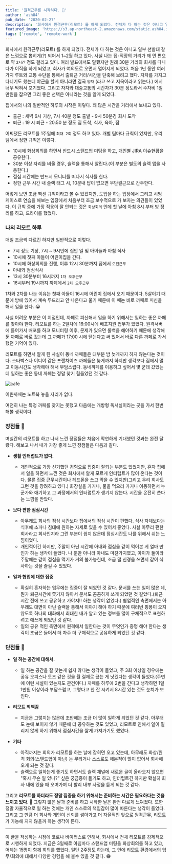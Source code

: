 ```yaml
---
title: '원격근무를 시작하다. 🏡'
author: 'ash84'
pub_date: '2020-02-27'
description: '회사에서 원격근무(리모트) 를 하게 되었다. 전체가 다 하는 것은 아니고 일부 선발대 같은 느낌으로 뽑히게(?) 되어서 1~2월 하고 있다. 사실 나는 집-직장의 거리가 꽤 먼 편으로 약 `2시간` 정도 걸리고 있다. 여러 발표에서도 말했지만 원래 30분 거리의 회사를 다니다가 이직을 하게 되었고, 회사가 여의도로 오면서 멀어지게 되었다. 처음 1년 동안 여러가지 루트와 교통 수단을 통해서 출퇴근 거리/시간을 단축해 보려고 했다. 자차를 가지고 다니기도 했는데 야근을 할게 아니라면 결국 `양재` (라고 쓰고 지옥이라고 읽는다.) 에'
featured_image: 'https://s3.ap-northeast-2.amazonaws.com/static.ash84.io/images/blog/start-remote-work/IMG_2296.png'
tags: ['remote', 'remote-work']
---
```


회사에서 원격근무(리모트) 를 하게 되었다. 전체가 다 하는 것은 아니고 일부 선발대 같은 느낌으로 뽑히게(?) 되어서 1~2월 하고 있다. 사실 나는 집-직장의 거리가 꽤 먼 편으로 약 `2시간` 정도 걸리고 있다. 여러 발표에서도 말했지만 원래 30분 거리의 회사를 다니다가 이직을 하게 되었고, 회사가 여의도로 오면서 멀어지게 되었다. 처음 1년 동안 여러가지 루트와 교통 수단을 통해서 출퇴근 거리/시간을 단축해 보려고 했다. 자차를 가지고 다니기도 했는데 야근을 할게 아니라면 결국 `양재` (라고 쓰고 지옥이라고 읽는다.) 에서 너무 막혀서 포기했다. 그리고 자차와 대중교통의 시간차가 30분 정도라서 주차비 1일 만원을 잡으면 그리 좋은 선택은 아니라는 것을 알게 되었다. 

집에서의 나의 일반적인 하루의 시작은 이렇다. 꽤 많은 시간을 거리에서 보내고 있다. 

- 출근 : 새벽 6시 기상, 7시 40분 정도 출발 - 9시 50분경 회사 도착
- 퇴근 : 19 시 퇴근 - 20:50 분 정도 집 도착, 식사, 육아, 잠

어찌됐든 리모트를 1주일에 `최대 2회` 정도 하고 있다. 개별 팀마다 규칙이 있지만, 우리 팀에서 정한 규칙은 이렇다. 

- 10시에 화상회의를 하면서 반드시 스탠드업 미팅을 하고, 개인별 JIRA 이슈현황을 공유한다.
- 30분 이상 자리를 비울 경우, 슬랙을 통해서 알린다.(이 부분은 별도의 슬랙 앱을 사용한다.)
- 점심 시간에는 반드시 모니터를 떠나서 식사를 한다.
- 정한 근무 시간 내 슬랙 태그 시, 10분내 답이 없으면 무단결근으로 간주한다.

어떻게 보면 조금 빡센 규칙이라고 볼 수 있겠지만, 도입을 하는 입장에서 그리고 시범 케이스로 연습을 해보는 입장에서 처음부터 조금 보수적으로 가 보자는 의견들이 있었다. 이 규칙 중에 가장 적응이 잘 안되는 것은 `화상회의` 인데 첫 날에 아침 8시 부터 방 정리를 하고, 드라이를 했었다.

### 나의 리모트 하루

매일 조금씩 다르긴 하지만 일반적으로 이렇다. 

- 7시 정도 기상, 7시 ~ 9시반에 집안 일 및 아이들과 아침 식사
- 10시에 첫째 아들이 어린이집을 간다.
- 10시에 화상회의를 진행, 이후 12시 30분까지 집에서 `오전근무`
- 아내와 점심식사
- 13시 30분부터 16시까지  `1차 오후근무`
- 16시부터 19시까지 까페에서 `2차 오후근무`

1차와 2차를 나눈 이유는 첫째 아들이 16시에 어린이 집에서 오기 때문이다. 5살이기 때문에 방에 있어서 계속 두드리고 안 나온다고 울기 때문에 이 때는 바로 까페로 피신을 해서 일을 한다. 😭

사실 어려운 부분은 이 지점인데, 까페로 피신해서 일을 하기 위해서는 일하는 좋은 까페를 찾아야 한다. 리모트를 하는 2일차에 16:00시에 배포지원 업무가 있었다. 원격서버에 들어가서 배포를 하고 모니터링 이후, 문제가 있으면 롤백을 해야하기 때문에 생각해 둔 까페로 바로 갔는데 그 까페가 17:00 시에 닫는다고 써 있어서 바로 다른 까페로 가서 했던 기억이 있다. 

리모트를 하면서 알게 된 사실이 동네 까페들은 대부분 밤 늦게까지 하지 않는다는 것이다. 스타벅스나 이디야 같은 프랜차이즈 까페들은 늦게까지 하지만 생각보다 집에서 멀고 이동시간도 생각해야 해서 부담스럽다. 동네까페를 이용하고 싶어서 몇 군데 갔었는데 일하는 좋은 동네 까페는 정말 찾기 힘들었던 것 같다. 

![cafe](https://s3.ap-northeast-2.amazonaws.com/static.ash84.io/images/blog/start-remote-work/IMG_2297.png)

이쁜까페는 노트북 놓을 자리가 없다. 

여전히 나는 특정 까페를 찾지는 못했고 다음에는 개방형 독서실이라는 곳을 가서 한번 해볼 생각이다. 

### 장점들 🤩

며칠간의 리모트를 하고 나서 느낀 장점들은 처음에 막연하게 기대했던 것과는 완전 달랐다. 해보고 나서 내가 가장 좋게 느낀 장점들은 다음과 같다. 

- **생활 인터럽트가 없다.**
    - 개인적으로 가장 신기했던 경험으로 집중이 잘되는 부분도 있었지만, 혼자 집에서 일을 하면서 느낀 것은 회사에서 알게 모르게 인터럽트가 많이 온다는 것이다. 물론 집중 근무시간이나 헤드폰을 쓰고 막을 수 있지만(그리고 우리 회사도 그런 것을 장려하고 있다.) 화장실을 가거나, 물을 먹으러 가거나 이동하면서 누군가와 애기하고 그 과정에서의 인터럽트가 생기지 않는다. 시간을 온전히 쓴다는 느낌을 받았다.

- **보다 편한 점심시간**
    - 아무래도 회사의 점심 시간보다 집에서의 점심 시간이 편했다. 식사 자체보다는 식후에 소파나 침대에 원하는 자세로 있을 수 있어서 좋았다. 사실 아무리 편한 회사라고 회사인지라 그런 부분이 쉽지 않은데 점심시간도 나를 위해서 쉬는 느낌이었다.
    - 개인적이긴 하지만, 주말이 아닌 시간에 아내와 점심을 같이 먹어본 게 얼마 만인가 하는 생각이 들었다. 나 뿐만 아니라 아내도 마찬가지였고, 아이가 둘이라 주말에는 같이 점심을 먹기가 거의 불가능한데, 조금 덜 신경을 쓰면서 같이 식사하는 것을 즐길 수 있었다.

- **일과 협업에 대한 집중**
    - 확실히 혼자하는 업무에는 집중이 잘 되었던 것 같다. 문서를 쓰는 일이 많은 데, 뭔가 퇴근시간에 쫓기지 않아서 문서도 꼼꼼하게 쓰게 되었던 것 같았다.(퇴근 시간 전에 쓰고 공유하고 가야지!! 하는 생각이 없었다.)  협업적인 측면에서는 아무래도 대면이 아닌 슬랙을 통해서 이야기 해야 하기 때문에 여러번 핑퐁이 오지 않도록 하나의 대화에서 최대한 내가 알고 있는 정보를 많이 구체적으로 표현하려고 애쓰게 되었던 것 같다.
    - 일의 공유 적인 측면에서 원격에서 일한다는 것이 무엇인가 증명 해야 한다는 생각이 조금은 들어서 더 자주 더 구체적으로 공유하게 되었던 것 같다.

### 단점들 🧐

- **일 하는 공간에 대해서.**
    - 일 하는 공간을 잘 찾는게 쉽지 않다는 생각이 들었고, 주 3회 이상일 경우에는 공유 오피스나 토즈 같은 것을 월 결제로 끊는 게 낫겠다는 생각이 들었다.(주변에 이런 시설이 있는지도 관건이다.) 까페를 하루에 2번을 간다고 생각하면 1일 1만원 이상이라 부담스럽고, 그렇다고 한 잔 시켜서 8시간 있는 것도 눈치가 보인다.

- **리모트 죄책감**
    - 지금은 그렇지는 않은데 초반에는 조금 더 많이 일하게 되었던 것 같다. 아무래도 눈에 보이지 않기 때문에 더 공유하는 것도 있었고, 리모트로 인해서 일이 밀리지 않게 하기 위해서 점심시간을 짧게 가져가기도 했었다.

- **기타**
    - 아직까지는 회의가 리모트를 하는 날에 잡히면 오고 있는데, 아무래도 화상/원격 회의(스탠드업이 아닌) 는 무리거나 스스로도 해본적이 많이 없어서 회사에 오게 되는 것 같다.
    - 슬랙으로 일하는게 좋기도 하면서도 슬랙 채널에 새로운 글이 올라오지 않으면 "혹시 무슨 일 있나?" 싶은 궁금증이 들기도 하고, 인터럽트긴 하지만 확실히 회사 내에 있을 때 오며가며 더 빨리 내부 사정을 듣게 되는 것 같다.

그리고 **리모트를 하더라도 정말 집중을 하기 위해서는 준비하는 시간은 필요하다는 것을 느끼고 있다. 😤**  그렇지 않은 날과 준비를 하고 시작한 날은 완전 다르게 느껴졌다. 또한 정말 자율적으로 일 하는 것에는 개인 스스로의 책임감이 많이 따른다는 생각이 들었다. 그리고 그 만큼 더 회사와 개인이 신뢰를 쌓아가고 더 자율적인 앞으로 원격근무, 리모트가 가능해 지지 않을까 하는 생각이 든다. 

---

이 글을 작성하는 시점에 코로나 바이러스로 인해서, 회사에서 전체 리모트를 강제적으로 시행하게 되었다. 지금은 3일째로 아침마다 스탠드업 미팅을 화상회의를 하고 있고, 어제는 15명이 함께 회의를 했었다. 일단 2주정도 하는데, 그 안에 리모트 환경에서의 업무/회의에 대해서 다양한 경험을 해 볼수 있을 것 같다. 😁
